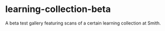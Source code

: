 # learning-collection-beta
A beta test gallery featuring scans of a certain learning collection at Smith.
